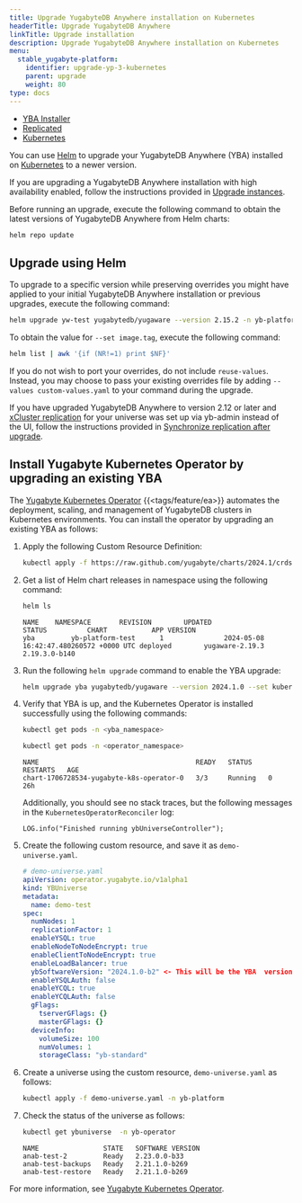 ```yaml
---
title: Upgrade YugabyteDB Anywhere installation on Kubernetes
headerTitle: Upgrade YugabyteDB Anywhere
linkTitle: Upgrade installation
description: Upgrade YugabyteDB Anywhere installation on Kubernetes
menu:
  stable_yugabyte-platform:
    identifier: upgrade-yp-3-kubernetes
    parent: upgrade
    weight: 80
type: docs
---
```


<ul class="nav nav-tabs-alt nav-tabs-yb">

  <li>
    <a href="../upgrade-yp-installer/" class="nav-link">
      <i class="fa-solid fa-building"></i>YBA Installer</a>
  </li>

  <li>
    <a href="../upgrade-yp-replicated/" class="nav-link">
      <i class="fa-solid fa-cloud"></i>Replicated</a>
  </li>

  <li>
    <a href="../upgrade-yp-kubernetes/" class="nav-link active">
      <i class="fa-regular fa-dharmachakra" aria-hidden="true"></i>Kubernetes</a>
  </li>

</ul>

You can use [Helm](https://helm.sh/) to upgrade your YugabyteDB Anywhere (YBA) installed on [Kubernetes](https://kubernetes.io/) to a newer version.

If you are upgrading a YugabyteDB Anywhere installation with high availability enabled, follow the instructions provided in [Upgrade instances](../../administer-yugabyte-platform/high-availability/#upgrade-instances).

Before running an upgrade, execute the following command to obtain the latest versions of YugabyteDB Anywhere from Helm charts:

```sh
helm repo update
```

## Upgrade using Helm

To upgrade to a specific version while preserving overrides you might have applied to your initial YugabyteDB Anywhere installation or previous upgrades, execute the following command:

```sh
helm upgrade yw-test yugabytedb/yugaware --version 2.15.2 -n yb-platform --reuse-values --set image.tag=2.15.2.0-b87 --wait
```

To obtain the value for `--set image.tag`, execute the following command:

```sh
helm list | awk '{if (NR!=1) print $NF}'
```

If you do not wish to port your overrides, do not include `reuse-values`. Instead, you may choose to pass your existing overrides file by adding `--values custom-values.yaml` to your command during the upgrade.

If you have upgraded YugabyteDB Anywhere to version 2.12 or later and [xCluster replication](../../../explore/going-beyond-sql/asynchronous-replication-ysql/) for your universe was set up via yb-admin instead of the UI, follow the instructions provided in [Synchronize replication after upgrade](../upgrade-yp-xcluster-ybadmin/).

## Install Yugabyte Kubernetes Operator by upgrading an existing YBA

The [Yugabyte Kubernetes Operator](../../anywhere-automation/yb-kubernetes-operator/) {{<tags/feature/ea>}} automates the deployment, scaling, and management of YugabyteDB clusters in Kubernetes environments. You can install the operator by upgrading an existing YBA as follows:

1. Apply the following Custom Resource Definition:

    ```sh
    kubectl apply -f https://raw.github.com/yugabyte/charts/2024.1/crds/concatenated_crd.yaml
    ```

1. Get a list of Helm chart releases in namespace using the following command:

    ```sh
    helm ls
    ```

    ```output
    NAME    NAMESPACE       REVISION        UPDATED                                 STATUS          CHART           APP VERSION
    yba         yb-platform-test      1               2024-05-08 16:42:47.480260572 +0000 UTC deployed        yugaware-2.19.3 2.19.3.0-b140
    ```

1. Run the following `helm upgrade` command to enable the YBA upgrade:

    ```sh
    helm upgrade yba yugabytedb/yugaware --version 2024.1.0 --set kubernetesOperatorEnabled=true,kubernetesOperatorNamespace="yb-platform-test"
    ```

1. Verify that YBA is up, and the Kubernetes Operator is installed successfully using the following commands:

    ```sh
    kubectl get pods -n <yba_namespace>
    ```

    ```sh
    kubectl get pods -n <operator_namespace>
    ```

    ```output
    NAME                                       READY   STATUS    RESTARTS   AGE
    chart-1706728534-yugabyte-k8s-operator-0   3/3     Running   0          26h
    ```

    Additionally, you should see no stack traces, but the following messages in the `KubernetesOperatorReconciler` log:

    ```output
    LOG.info("Finished running ybUniverseController");
    ```

1. Create the following custom resource, and save it as `demo-universe.yaml`.

    ```yaml
    # demo-universe.yaml
    apiVersion: operator.yugabyte.io/v1alpha1
    kind: YBUniverse
    metadata:
      name: demo-test
    spec:
      numNodes: 1
      replicationFactor: 1
      enableYSQL: true
      enableNodeToNodeEncrypt: true
      enableClientToNodeEncrypt: true
      enableLoadBalancer: true
      ybSoftwareVersion: "2024.1.0-b2" <- This will be the YBA  version
      enableYSQLAuth: false
      enableYCQL: true
      enableYCQLAuth: false
      gFlags:
        tserverGFlags: {}
        masterGFlags: {}
      deviceInfo:
        volumeSize: 100
        numVolumes: 1
        storageClass: "yb-standard"
    ```

1. Create a universe using the custom resource, `demo-universe.yaml` as follows:

    ```sh
    kubectl apply -f demo-universe.yaml -n yb-platform
    ```

1. Check the status of the universe as follows:

    ```sh
    kubectl get ybuniverse  -n yb-operator
    ```

    ```output
    NAME                STATE   SOFTWARE VERSION
    anab-test-2         Ready   2.23.0.0-b33
    anab-test-backups   Ready   2.21.1.0-b269
    anab-test-restore   Ready   2.21.1.0-b269
    ```

For more information, see [Yugabyte Kubernetes Operator](../../anywhere-automation/yb-kubernetes-operator/).
